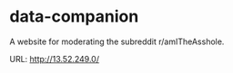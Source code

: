 # data-companion

A website for moderating the subreddit r/amITheAsshole.

URL: http://13.52.249.0/
